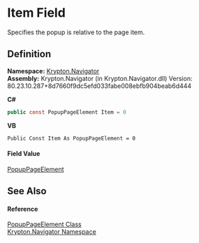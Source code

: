 # Item Field


Specifies the popup is relative to the page item.



## Definition
**Namespace:** <a href="a21ac074-d119-3dc6-bd1c-d3a12c0128bc.md">Krypton.Navigator</a>  
**Assembly:** Krypton.Navigator (in Krypton.Navigator.dll) Version: 80.23.10.287+8d7660f9dc5efd033fabe008ebfb904beab6d444

**C#**
``` C#
public const PopupPageElement Item = 0
```
**VB**
``` VB
Public Const Item As PopupPageElement = 0
```



#### Field Value
<a href="70b0e366-fd99-6de1-febc-9e6e53a18a9c.md">PopupPageElement</a>

## See Also


#### Reference
<a href="70b0e366-fd99-6de1-febc-9e6e53a18a9c.md">PopupPageElement Class</a>  
<a href="a21ac074-d119-3dc6-bd1c-d3a12c0128bc.md">Krypton.Navigator Namespace</a>  
